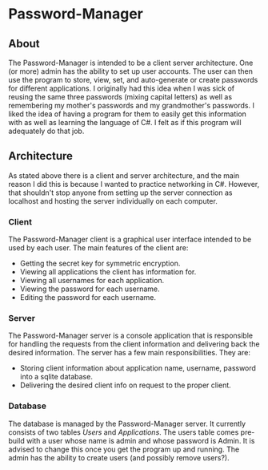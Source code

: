 # Password-Manager

## About
The Password-Manager is intended to be a client server architecture. One (or more) admin has the ability to set up user accounts. The user can then use the program to store, view, set, and auto-generate or create passwords for different applications. I originally had this idea when I was sick of reusing the same three passwords (mixing capital letters) as well as remembering my mother's passwords and my grandmother's passwords. I liked the idea of having a program for them to easily get this information with as well as learning the language of C#. I felt as if this program will adequately do that job.

## Architecture
As stated above there is a client and server architecture, and the main reason I did this is because I wanted to practice networking in C#. However, that shouldn't stop anyone from setting up the server connection as localhost and hosting the server individually on each computer.

### Client
The Password-Manager client is a graphical user interface intended to be used by each user. The main features of the client are:
- Getting the secret key for symmetric encryption.
- Viewing all applications the client has information for.
- Viewing all usernames for each application.
- Viewing the password for each username.
- Editing the password for each username.

### Server
The Password-Manager server is a console application that is responsible for handling the requests from the client information and delivering back the desired information. The server has a few main responsibilities. They are:
- Storing client information about application name, username, password into a sqlite database.
- Delivering the desired client info on request to the proper client.

### Database
The database is managed by the Password-Manager server. It currently consists of two tables *Users* and *Applications*. The users table comes pre-build with a user whose name is admin and whose password is Admin. It is advised to change this once you get the program up and running. The admin has the ability to create users (and possibly remove users?).
